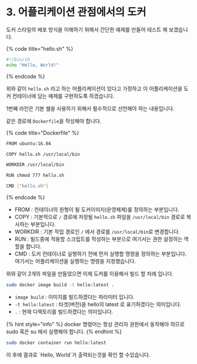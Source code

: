 # 3. 어플리케이션 관점에서의 도커

도커 스타일의 배포 방식을 이해하기 위해서 간단한 예제를 만들어 테스트 해 보겠습니다.

{% code title="hello.sh" %}
```bash
#!/bin/sh
echo "Hello, World!"
```
{% endcode %}

위와 같이 `hello.sh` 라고 하는 어플리케이션이 있다고 가정하고 이 어플리케이션을 도커 컨테이너에 담는 예제를 구현하도록 하겠습니다.

1번째 라인은 기본 쉘을 사용하기 위해서 필수적으로 선언해야 하는 내용입니다.

같은 경로에 `Dockerfile`을 작성해야 합니다.

{% code title="Dockerfile" %}
```bash
FROM ubuntu:16.04

COPY hello.sh /usr/local/bin

WORKDIR /usr/local/bin

RUN chmod 777 hello.sh

CMD ["hello.sh"]
```
{% endcode %}

* FROM : 컨테이너의 원형이 될 도커이미지\(운영체제\)를 정의하는 부분입니다.
* COPY : 기본적으로 `/` 경로에 저장될 `hello.sh` 파일을 `/usr/local/bin` 경로로 복사하는 부분입니다.
* WORKDIR : 기본 작업 경로인 `/` 에서 경로를 `/usr/local/bin`로 변경합니다.
* RUN : 빌드중에 적용할 스크립트를 작성하는 부분으로 여기서는 권한 설정하는 역할을 합니다.
* CMD : 도커 컨테이너로 실행하기 전에 먼저 실행할 명령을 정의하는 부분입니다. 여기서는 어플리케이션을 실행하는 명령을 지정했습니다.

위와 같이 2개의 파일을 만들었으면 이제 도커를 이용해서 빌드 할 차례 입니다.

```bash
sudo docker image build -t hello:latest .
```

* `image build` : 이미지를 빌드하겠다는 파라미터 입니다.
* `-t hello:latest` : 타겟\(버전\)을 hello의 latest 로 표기하겠다는 의미입니다.
* `.` : 현재 디렉토리를 빌드하겠다는 의미입니다.

{% hint style="info" %}
docker 명령어는 항상 관리자 권한에서 동작해야 하므로 sudo 혹은 su 에서 실행해야 합니다.
{% endhint %}

```bash
sudo docker container run hello:latest
```

이 후에 결과로 \`Hello, World\`가 출력되는것을 확인 할 수있습니다.

